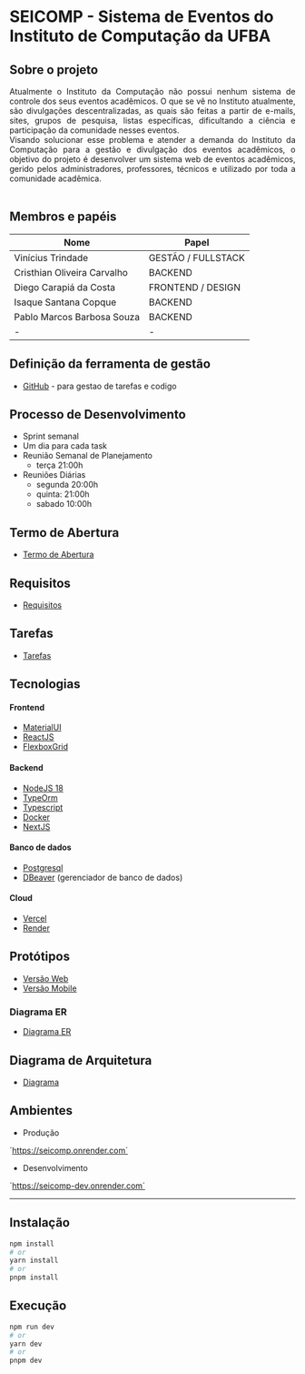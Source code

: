 # SEICOMP - Sistema de Eventos do Instituto de Computação da UFBA 

## Sobre o projeto
<div align="justify">
Atualmente o Instituto da Computação não possui nenhum sistema de controle dos seus eventos acadêmicos. O que se vê no Instituto atualmente, são divulgações descentralizadas, as quais são feitas a partir de e-mails, sites, grupos de pesquisa, listas específicas, dificultando a ciência e participação da comunidade nesses eventos.
</div>

<div align="justify">
Visando solucionar esse problema e atender a demanda do Instituto da Computação para a gestão e divulgação dos eventos acadêmicos, o objetivo do projeto é desenvolver um sistema web de eventos acadêmicos, gerido pelos administradores, professores, técnicos e utilizado por toda a comunidade acadêmica.
</div>
<br/>

## Membros e papéis

| Nome  | Papel  |
|---|---|
| Vinícius Trindade  | GESTÃO / FULLSTACK  |
| Cristhian Oliveira Carvalho  | BACKEND|
| Diego Carapiá da Costa | FRONTEND / DESIGN|
| Isaque Santana Copque  | BACKEND|
| Pablo Marcos Barbosa Souza  | BACKEND|
| - | -|


## Definição da ferramenta de gestão

- [GitHub](https://github.com/orgs/ic0045/projects/1) - para gestao de tarefas e codigo

## Processo de Desenvolvimento
 - Sprint semanal
 - Um dia para cada task
 - Reunião Semanal de Planejamento 
    - terça 21:00h
 - Reuniões Diárias 
    - segunda 20:00h
    - quinta: 21:00h
    - sabado 10:00h

## Termo de Abertura
- [Termo de Abertura](./docs/termo_abertura.pdf)

## Requisitos
- [Requisitos](https://docs.google.com/spreadsheets/d/15ZO1JtwPHYhsB4rp6Ko_rEEBG1fMr6Br-LRbo9UJFr8/edit?usp=sharing)

## Tarefas
- [Tarefas](https://github.com/orgs/ic0045/projects/1/views/1)

## Tecnologias
#### Frontend
- [MaterialUI](https://mui.com/)
- [ReactJS](https://pt-br.reactjs.org/)
- [FlexboxGrid](http://flexboxgrid.com/)
#### Backend
- [NodeJS 18](https://nodejs.org/en/download) 
- [TypeOrm](https://typeorm.io/)
- [Typescript](https://www.typescriptlang.org)
- [Docker](https://www.docker.com)
- [NextJS](https://nextjs.org/)
#### Banco de dados
- [Postgresql](https://www.postgresql.org)
- [DBeaver](https://dbeaver.io/download/) (gerenciador de banco de dados)
#### Cloud
- [Vercel](https://vercel.com/dashboard)
- [Render](https://render.com)

## Protótipos

- [Versão Web](https://www.figma.com/file/3ILo3QsC6TPdy4VOiiMoJt/Eventos-Comp?node-id=0%3A1&t=tCzSxbbYrjfWyZQc-1)
- [Versão Mobile](https://www.figma.com/file/xLgt4T2XivyfJlt7WlePwk/Untitled?node-id=0%3A1&t=O2nxvHh3li4Y3JHA-1)

### Diagrama ER

- [Diagrama ER](./docs/diagrama.png)

## Diagrama de Arquitetura
- [Diagrama](https://drive.google.com/file/d/10-xVgrojvI21lgaq-59pYKtRhihIcOBN/view?usp=sharing)

## Ambientes
- Produção

´https://seicomp.onrender.com´

- Desenvolvimento

´https://seicomp-dev.onrender.com´

---------

## Instalação


```bash
npm install
# or
yarn install
# or
pnpm install
```

## Execução


```bash
npm run dev
# or
yarn dev
# or
pnpm dev
```


<!-- ### Arquitetura
## Install
## Usage -->





